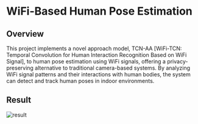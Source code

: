 # WiFi-Based Human Pose Estimation

## Overview
This project implements a novel approach model, TCN-AA [WiFi-TCN: Temporal Convolution for Human Interaction Recognition Based on WiFi Signal], to human pose estimation using WiFi signals, offering a privacy-preserving alternative to traditional camera-based systems. By analyzing WiFi signal patterns and their interactions with human bodies, the system can detect and track human poses in indoor environments.

## Result
![result](https://github.com/user-attachments/assets/58365a0c-ed51-4ce9-b5c7-c1a1dfc25011)

